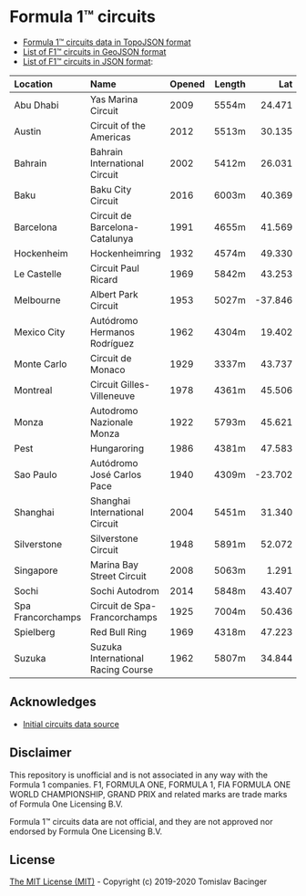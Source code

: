 # Formula 1™ circuits

* [Formula 1™ circuits data in TopoJSON format](f1-circuits.json)
* [List of F1™ circuits in GeoJSON format](f1-locations.geojson)
* [List of F1™ circuits in JSON format](f1-locations.json):

| Location | Name | Opened | Length | Lat | Lon | Zoom |
|:---|:---|:---|---:|---:|---:|:---:|
| Abu Dhabi | Yas Marina Circuit | 2009 | 5554m | 24.471 | 54.601 | 14 |
| Austin | Circuit of the Americas | 2012 | 5513m | 30.135 | -97.633 | 14 |
| Bahrain | Bahrain International Circuit | 2002 | 5412m | 26.031 | 50.512 | 14 |
| Baku | Baku City Circuit | 2016 | 6003m | 40.369 | 49.842 | 14 |
| Barcelona | Circuit de Barcelona-Catalunya | 1991 | 4655m | 41.569 | 2.259 | 14 |
| Hockenheim | Hockenheimring | 1932 | 4574m | 49.330 | 8.572 | 14 |
| Le Castelle | Circuit Paul Ricard | 1969 | 5842m | 43.253 | 5.791 | 14 |
| Melbourne | Albert Park Circuit | 1953 | 5027m | -37.846 | 144.970 | 14 |
| Mexico City | Autódromo Hermanos Rodríguez | 1962 | 4304m | 19.402 | -99.091 | 15 |
| Monte Carlo | Circuit de Monaco | 1929 | 3337m | 43.737 | 7.429 | 14 |
| Montreal | Circuit Gilles-Villeneuve | 1978 | 4361m | 45.506 | -73.525 | 14 |
| Monza | Autodromo Nazionale Monza | 1922 | 5793m | 45.621 | 9.290 | 13 |
| Pest | Hungaroring | 1986 | 4381m | 47.583 | 19.250 | 14 |
| Sao Paulo | Autódromo José Carlos Pace | 1940 | 4309m | -23.702 | -46.698 | 14 |
| Shanghai | Shanghai International Circuit | 2004 | 5451m | 31.340 | 121.221 | 14 |
| Silverstone | Silverstone Circuit | 1948 | 5891m | 52.072 | -1.017 | 14 |
| Singapore | Marina Bay Street Circuit | 2008 | 5063m | 1.291 | 103.859 | 15 |
| Sochi | Sochi Autodrom | 2014 | 5848m | 43.407 | 39.960 | 14 |
| Spa Francorchamps | Circuit de Spa-Francorchamps | 1925 | 7004m | 50.436 | 5.971 | 13 |
| Spielberg | Red Bull Ring | 1969 | 4318m | 47.223 | 14.761 | 14 |
| Suzuka | Suzuka International Racing Course | 1962 | 5807m | 34.844 | 136.534 | 14 |

## Acknowledges

* [Initial circuits data source](https://www.google.com/maps/d/u/0/viewer?mid=1nv6ugq4H67CSzKUauW92-pPstYw&ll=-37.84579005412956%2C144.96881158570557&z=16)

## Disclaimer

This repository is unofficial and is not associated in any way with the Formula 1 companies. F1, FORMULA ONE, FORMULA 1, FIA FORMULA ONE WORLD CHAMPIONSHIP, GRAND PRIX and related marks are trade marks of Formula One Licensing B.V. 

Formula 1™ circuits data are not official, and they are not approved nor endorsed by Formula One Licensing B.V.

## License

[The MIT License (MIT)](LICENSE.md) - Copyright (c) 2019-2020 Tomislav Bacinger